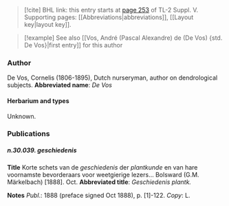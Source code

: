 > [!cite] BHL link: this entry starts at [page 253](https://www.biodiversitylibrary.org/page/33259299) of TL-2 Suppl. V.
> Supporting pages: [[Abbreviations|abbreviations]], [[Layout key|layout key]].

> [!example] See also [[Vos, André (Pascal Alexandre) de (De Vos) {std. De Vos}|first entry]] for this author

### Author

De Vos, Cornelis (1806-1895), Dutch nurseryman, author on dendrological subjects. 
**Abbreviated name**: *De Vos*

#### Herbarium and types

Unknown.

### Publications

##### n.30.039. geschiedenis

**Title**
Korte schets van de *geschiedenis* der *plantkunde* en van hare voornamste bevorderaars voor weetgierige lezers... Bolsward (G.M. Märkelbach) \[1888\]. Oct.
**Abbreviated title**: *Geschiedenis plantk.*

**Notes**
*Publ*.: 1888 (preface signed Oct 1888), p. \[1\]-122. *Copy*: L.

